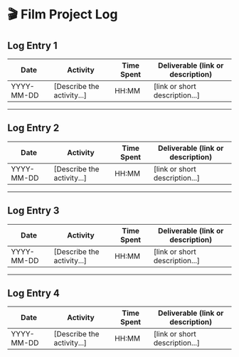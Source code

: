 # 🎬 Film Project Log

## Log Entry 1
| Date       | Activity                  | Time Spent | Deliverable (link or description) |
|------------|---------------------------|------------|-----------------------------------|
| YYYY-MM-DD | [Describe the activity...] | HH:MM      | [link or short description...]    |

---

## Log Entry 2
| Date       | Activity                  | Time Spent | Deliverable (link or description) |
|------------|---------------------------|------------|-----------------------------------|
| YYYY-MM-DD | [Describe the activity...] | HH:MM      | [link or short description...]    |

---

## Log Entry 3
| Date       | Activity                  | Time Spent | Deliverable (link or description) |
|------------|---------------------------|------------|-----------------------------------|
| YYYY-MM-DD | [Describe the activity...] | HH:MM      | [link or short description...]    |

---

## Log Entry 4
| Date       | Activity                  | Time Spent | Deliverable (link or description) |
|------------|---------------------------|------------|-----------------------------------|
| YYYY-MM-DD | [Describe the activity...] | HH:MM      | [link or short description...]    |

